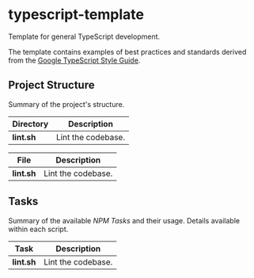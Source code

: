 # typescript-template

Template for general TypeScript development.

The template contains examples of best practices and standards derived from the [Google TypeScript Style Guide](https://google.github.io/styleguide/tsguide.html).

## Project Structure

Summary of the project's structure.

| Directory      | Description        |
| ----------- | ------------------ |
| **lint.sh** | Lint the codebase. |

| File      | Description        |
| ----------- | ------------------ |
| **lint.sh** | Lint the codebase. |

## Tasks

Summary of the available *NPM Tasks* and their usage. Details available within each script.

| Task      | Description        |
| ----------- | ------------------ |
| **lint.sh** | Lint the codebase. |
